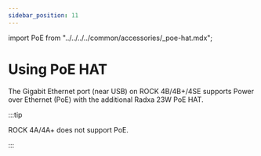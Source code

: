 ```yaml
---
sidebar_position: 11
---
```


import PoE from "../../../../common/accessories/\_poe-hat.mdx";

# Using PoE HAT

The Gigabit Ethernet port (near USB) on ROCK 4B/4B+/4SE supports Power over Ethernet (PoE) with the additional Radxa 23W PoE HAT.

:::tip

ROCK 4A/4A+ does not support PoE.

:::

<PoE poe_type="Radxa 23W PoE HAT" type="23W" pwr_rate="23" />
